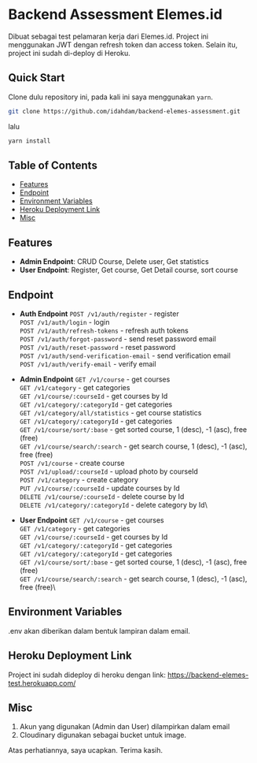 # Backend Assessment Elemes.id

Dibuat sebagai test pelamaran kerja dari Elemes.id. Project ini menggunakan JWT dengan refresh token dan access token. Selain itu, project ini sudah di-deploy di Heroku.

## Quick Start

Clone dulu repository ini, pada kali ini saya menggunakan `yarn`.

```bash
git clone https://github.com/idahdam/backend-elemes-assessment.git
```

lalu

```bash
yarn install
```

## Table of Contents

- [Features](#features)
- [Endpoint](#endpoint)
- [Environment Variables](#environment-variables)
- [Heroku Deployment Link](#heroku-deployment-link)
- [Misc](#misc)

## Features

- **Admin Endpoint**: CRUD Course, Delete user, Get statistics
- **User Endpoint**: Register, Get course, Get Detail course, sort course

## Endpoint

- **Auth Endpoint**
  `POST /v1/auth/register` - register\
  `POST /v1/auth/login` - login\
  `POST /v1/auth/refresh-tokens` - refresh auth tokens\
  `POST /v1/auth/forgot-password` - send reset password email\
  `POST /v1/auth/reset-password` - reset password\
  `POST /v1/auth/send-verification-email` - send verification email\
  `POST /v1/auth/verify-email` - verify email

- **Admin Endpoint**
  `GET /v1/course` - get courses\
  `GET /v1/category` - get categories\
  `GET /v1/course/:courseId` - get courses by Id\
  `GET /v1/category/:categoryId` - get categories\
  `GET /v1/category/all/statistics` - get course statistics\
  `GET /v1/category/:categoryId` - get categories\
  `GET /v1/course/sort/:base` - get sorted course, 1 (desc), -1 (asc), free (free)\
  `GET /v1/course/search/:search` - get search course, 1 (desc), -1 (asc), free (free)\
  `POST /v1/course` - create course\
  `POST /v1/upload/:courseId` - upload photo by courseId\
  `POST /v1/category` - create category\
  `PUT /v1/course/:courseId` - update courses by Id\
  `DELETE /v1/course/:courseId` - delete course by Id\
  `DELETE /v1/category/:categoryId` - delete category by Id\

- **User Endpoint**
  `GET /v1/course` - get courses\
  `GET /v1/category` - get categories\
  `GET /v1/course/:courseId` - get courses by Id\
  `GET /v1/category/:categoryId` - get categories\
  `GET /v1/category/:categoryId` - get categories\
  `GET /v1/course/sort/:base` - get sorted course, 1 (desc), -1 (asc), free (free)\
  `GET /v1/course/search/:search` - get search course, 1 (desc), -1 (asc), free (free)\

## Environment Variables

.env akan diberikan dalam bentuk lampiran dalam email.

## Heroku Deployment Link

Project ini sudah dideploy di heroku dengan link: https://backend-elemes-test.herokuapp.com/

## Misc

1. Akun yang digunakan (Admin dan User) dilampirkan dalam email
2. Cloudinary digunakan sebagai bucket untuk image.

Atas perhatiannya, saya ucapkan. Terima kasih.
